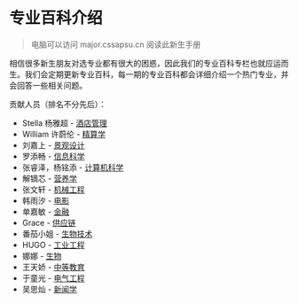 # 专业百科介绍

> 电脑可以访问 major.cssapsu.cn 阅读此新生手册

相信很多新生朋友对选专业都有很大的困惑，因此我们的专业百科专栏也就应运而生。我们会定期更新专业百科，每一期的专业百科都会详细介绍一个热门专业，并会回答一些相关问题。

贡献人员（排名不分先后）：

* Stella 杨雅超 - [酒店管理](hospitality-management-jiu-dian-guan-li.md)
* William 许蔚伦 - [精算学](actuarial-science-jing-suan-xue.md)
* 刘嘉上 - [景观设计](landscape-architecture-jing-guan-zhuan-ye.md)
* 罗添畅 - [信息科学](information-science-and-technology.md)
* 张睿泽，杨铭添 - [计算机科学](computer-science-ji-suan-ji-ke-xue.md)
* 解镝芯 - [营养学](nutrition-science-ying-yang-xue.md)
* 张文轩 - [机械工程](mechanical-engineering-ji-xie-gong-cheng.md)
* 韩雨汐 - [电影](film-dian-ying.md)
* 单嘉敏 - [金融](finance-jin-rong.md)
* Grace - [供应链](supply-chain-gong-ying-lian.md)
* 番茄小姐 - [生物技术](biotechnology-sheng-wu-ji-shu.md)
* HUGO - [工业工程](industrial-engineering-gong-ye-gong-cheng.md)
* 娜娜 - [生物](biology-sheng-wu.md)
* 王天娇 - [中等教育](secondary-education-zhong-deng-jiao-yu.md)
* 于童光 - [电气工程](electrical-engineering.md)
* 吴思灿 - [新闻学](journalism-xin-wen-xue.md)



